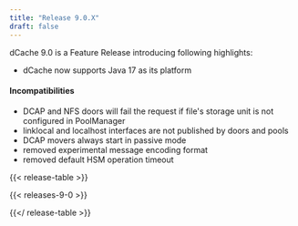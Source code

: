 ```yaml
---
title: "Release 9.0.X"
draft: false
---
```

dCache 9.0 is a Feature Release introducing following highlights:
- dCache now supports Java 17 as its platform
#### Incompatibilities
- DCAP and NFS doors will fail the request if file's storage unit is not configured in PoolManager
- linklocal and localhost interfaces are not published by doors and pools
- DCAP movers always start in passive mode
- removed experimental message encoding format
- removed default HSM operation timeout

{{< release-table >}}

{{< releases-9-0 >}}

{{</ release-table >}}
